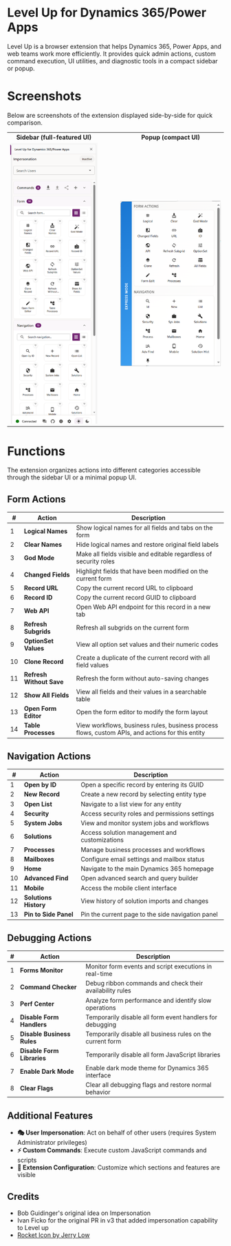 # Level Up for Dynamics 365/Power Apps

Level Up is a browser extension that helps Dynamics 365, Power Apps, and web teams work more efficiently. It provides quick admin actions, custom command execution, UI utilities, and diagnostic tools in a compact sidebar or popup.

# Screenshots

Below are screenshots of the extension displayed side-by-side for quick comparison.

<table>
  <tr>
    <td align="center"><b>Sidebar (full-featured UI)</b></td>
    <td>&nbsp;</td>
    <td>&nbsp;</td>
    <td align="center"><b>Popup (compact UI)</b></td>
  </tr>
  <tr>
    <td align="center"><img src="docs/images/sidebar.png" alt="Extension Sidebar" style="height:auto;"/></td>
    <td>&nbsp;&nbsp;</td>
    <td>&nbsp;</td>
    <td align="center"><img src="docs/images/popup.png" alt="Extension Popup" style="height:auto;"/></td>
  </tr>
</table>

# Functions

The extension organizes actions into different categories accessible through the sidebar UI or a minimal popup UI.

## Form Actions

| #   | Action                   | Description                                                                                      |
| --- | ------------------------ | ------------------------------------------------------------------------------------------------ |
| 1   | **Logical Names**        | Show logical names for all fields and tabs on the form                                           |
| 2   | **Clear Names**          | Hide logical names and restore original field labels                                             |
| 3   | **God Mode**             | Make all fields visible and editable regardless of security roles                                |
| 4   | **Changed Fields**       | Highlight fields that have been modified on the current form                                     |
| 5   | **Record URL**           | Copy the current record URL to clipboard                                                         |
| 6   | **Record ID**            | Copy the current record GUID to clipboard                                                        |
| 7   | **Web API**              | Open Web API endpoint for this record in a new tab                                               |
| 8   | **Refresh Subgrids**     | Refresh all subgrids on the current form                                                         |
| 9   | **OptionSet Values**     | View all option set values and their numeric codes                                               |
| 10  | **Clone Record**         | Create a duplicate of the current record with all field values                                   |
| 11  | **Refresh Without Save** | Refresh the form without auto-saving changes                                                     |
| 12  | **Show All Fields**      | View all fields and their values in a searchable table                                           |
| 13  | **Open Form Editor**     | Open the form editor to modify the form layout                                                   |
| 14  | **Table Processes**      | View workflows, business rules, business process flows, custom APIs, and actions for this entity |

## Navigation Actions

| #   | Action                | Description                                       |
| --- | --------------------- | ------------------------------------------------- |
| 1   | **Open by ID**        | Open a specific record by entering its GUID       |
| 2   | **New Record**        | Create a new record by selecting entity type      |
| 3   | **Open List**         | Navigate to a list view for any entity            |
| 4   | **Security**          | Access security roles and permissions settings    |
| 5   | **System Jobs**       | View and monitor system jobs and workflows        |
| 6   | **Solutions**         | Access solution management and customizations     |
| 7   | **Processes**         | Manage business processes and workflows           |
| 8   | **Mailboxes**         | Configure email settings and mailbox status       |
| 9   | **Home**              | Navigate to the main Dynamics 365 homepage        |
| 10  | **Advanced Find**     | Open advanced search and query builder            |
| 11  | **Mobile**            | Access the mobile client interface                |
| 12  | **Solutions History** | View history of solution imports and changes      |
| 13  | **Pin to Side Panel** | Pin the current page to the side navigation panel |

## Debugging Actions

| #   | Action                     | Description                                                |
| --- | -------------------------- | ---------------------------------------------------------- |
| 1   | **Forms Monitor**          | Monitor form events and script executions in real-time     |
| 2   | **Command Checker**        | Debug ribbon commands and check their availability rules   |
| 3   | **Perf Center**            | Analyze form performance and identify slow operations      |
| 4   | **Disable Form Handlers**  | Temporarily disable all form event handlers for debugging  |
| 5   | **Disable Business Rules** | Temporarily disable all business rules on the current form |
| 6   | **Disable Form Libraries** | Temporarily disable all form JavaScript libraries          |
| 7   | **Enable Dark Mode**       | Enable dark mode theme for Dynamics 365 interface          |
| 8   | **Clear Flags**            | Clear all debugging flags and restore normal behavior      |

## Additional Features

- **🎭 User Impersonation**: Act on behalf of other users (requires System Administrator privileges)
- **⚡ Custom Commands**: Execute custom JavaScript commands and scripts
- **🔧 Extension Configuration**: Customize which sections and features are visible

## Credits
* Bob Guidinger's original idea on Impersonation
* Ivan Ficko for the original PR in v3 that added impersonation capability to Level up
* [Rocket Icon by Jerry Low](https://www.iconfinder.com/jerrylow)
